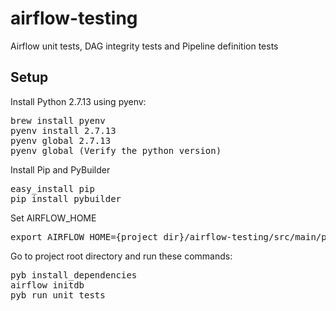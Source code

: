 # airflow-testing
Airflow unit tests, DAG integrity tests and Pipeline definition tests

## Setup
Install Python 2.7.13 using pyenv:
<pre>
brew install pyenv
pyenv install 2.7.13
pyenv global 2.7.13
pyenv global (Verify the python version)
</pre>

Install Pip and PyBuilder
<pre>
easy_install pip
pip install pybuilder
</pre>

Set AIRFLOW_HOME
<pre>
export AIRFLOW_HOME={project dir}/airflow-testing/src/main/python
</pre>

Go to project root directory and run these commands:
<pre>
pyb install_dependencies
airflow initdb
pyb run_unit_tests
</pre>
